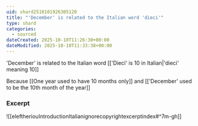 ```yaml
---
uid: shard2510101926305120
title: "'December' is related to the Italian word 'dieci'"
type: shard
categories:
  - sourced
dateCreated: 2025-10-10T11:26:30+00:00
dateModified: 2025-10-10T11:33:38+00:00
---
```

'December' is related to the Italian word [['Dieci' is 10 in Italian|'dieci' meaning 10]] 

Because [[One year used to have 10 months only]] and [['December' used to be the 10th month of the year]]
### Excerpt
![[eleftheriouIntroductionItalianignorecopyrightexcerptindex#^7m-gh]]
